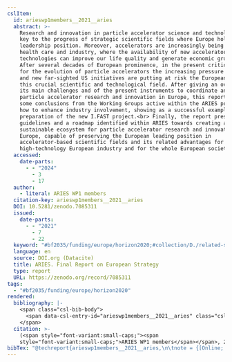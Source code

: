 ```yaml
---
cslItem:
  id: arieswp1members__2021__aries
  abstract: >-
    Research and innovation in particle accelerator science and technology is
    key to the progress of strategic scientific fields where Europe holds a
    leadership position. Moreover, accelerators are increasingly being used in
    health care and industry, where the availability of new accelerator
    technologies can improve our life quality and generate economic growth.
    After several decades of European prominence, in the present critical moment
    for the evolution of particle accelerators the increasing pressure from Asia
    and new far-sighted US initiatives are putting at risk the European role in
    this crucial scientific and technological field. After giving an overview of
    its main challenges and of the present instruments to coordinate and support
    particle accelerator research and innovation in Europe, this report presents
    some conclusions from the Working Groups active within the ARIES project on
    how to enhance industry involvement, showing as a successful example the
    preparation of the new I.FAST project.<br> Finally, the report presents some
    guidelines and a roadmap identified within ARIES towards creating a
    sustainable ecosystem for particle accelerator research and innovation in
    Europe, capable of preserving the European leading position in
    accelerator-based scientific fields and its related advantages for
    high-technology European industry and for the whole European society.
  accessed:
    date-parts:
      - - "2024"
        - 3
        - 17
  author:
    - literal: ARIES WP1 members
  citation-key: arieswp1members__2021__aries
  DOI: 10.5281/zenodo.7085311
  issued:
    date-parts:
      - - "2021"
        - 7
        - 22
  keyword: "#bf2035/funding/europe/horizon2020;#collection/D./related-strategies"
  language: en
  source: DOI.org (Datacite)
  title: ARIES. Final Report on European Strategy
  type: report
  URL: https://zenodo.org/record/7085311
tags:
  - "#bf2035/funding/europe/horizon2020"
rendered:
  bibliography: |-
    <span class="csl-bib-body">
      <span data-csl-entry-id="arieswp1members__2021__aries" class="csl-entry"><span class='author-bib'>ARIES WP1 members</span>. <span class='date-bib'>(2021)</span>. <span class='title'><i><b><span style="font-style:normal;">ARIES. Final Report on European Strategy</span></b></i></span>. <span class='URL'><a href='https://doi.org/10.5281/zenodo.7085311'>LINK</a></span></span>
    </span>
  citation: >-
    (<span style="font-variant:small-caps;"><span
    style="font-variant:small-caps;">ARIES WP1 members</span></span>, 2021)
bibTex: "@techreport{arieswp1members__2021__aries,\n\tnote = {[Online; accessed 2024-03-17]},\n\tauthor = {{ARIES WP1 members}},\n\tyear = {2021},\n\tmonth = {jul 22},\n\ttitle = {ARIES. {Final} {Report} on {European} {Strategy}},\n\thowpublished = {https://zenodo.org/record/7085311},\n}\n\n"
---
```

